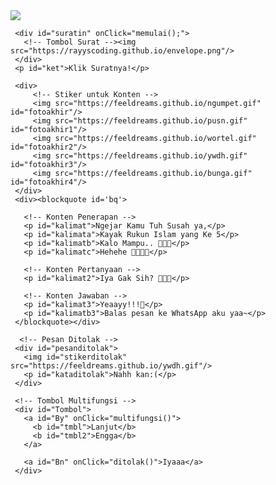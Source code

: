 <html><meta charset='UTF-8'/><meta content='width=device-width, initial-scale=1, user-scalable=1, minimum-scale=1, maximum-scale=5' name='viewport'/><meta content='IE=edge' http-equiv='X-UA-Compatible'/>

  <link rel="preconnect" href="https://fonts.googleapis.com">
  <link rel="preconnect" href="https://fonts.gstatic.com" crossorigin>
  <link href="https://fonts.googleapis.com/css2?family=Work+Sans:wght@400;700&display=swap" rel="stylesheet">
  
  <script src="https://cdn.jsdelivr.net/npm/sweetalert2@11.0.19/dist/sweetalert2.all.min.js"></script>
  <script src="https://unpkg.com/typeit@8.6.6/dist/index.umd.js"></script><link href="https://feeldreams.github.io/ngejar/style.css" rel="stylesheet" type="text/css" />
  <script src="https://kit.fontawesome.com/4f3ce16e3e.js" crossorigin="anonymous"></script>
  
<head>
<title>Script HTML</title>
<!-- 
  Made with love by Rayys!
  
     Blog: https://PalingIT.com
     Instagram: @rayyarrr
     TikTok: @rayy4r
     Email: rayyar0703@gmail.com
     
  Thanks to all <3
-->
</head>
<body>
	
   <!-- Ganti Audio di sini --><audio src="https://feeldreams.github.io/ngejar.mp3" id="linkmp3"></audio><script>audio = new Audio('' + linkmp3.src);</script>
   
   <div id="bodyblur">
     <!-- Wallpaper --><img src="https://feeldreams.github.io/heikamu/wpmobil.jpg" id="wallpaper"/><div id="beneranblur"></div>
   </div>

   <div id='Content'>
   	
     <div id="suratin" onClick="memulai();">
       <!-- Tombol Surat --><img src="https://rayyscoding.github.io/envelope.png"/>
     </div>
     <p id="ket">Klik Suratnya!</p>
   
     <div>
         <!-- Stiker untuk Konten -->
         <img src="https://feeldreams.github.io/ngumpet.gif" id="fotoakhir"/>
         <img src="https://feeldreams.github.io/pusn.gif" id="fotoakhir1"/>
         <img src="https://feeldreams.github.io/wortel.gif" id="fotoakhir2"/>
         <img src="https://feeldreams.github.io/ywdh.gif" id="fotoakhir3"/>
         <img src="https://feeldreams.github.io/bunga.gif" id="fotoakhir4"/>
     </div>
     <div><blockquote id='bq'>
  
       <!-- Konten Penerapan -->
       <p id="kalimat">Ngejar Kamu Tuh Susah ya,</p>
       <p id="kalimata">Kayak Rukun Islam yang Ke 5</p>
       <p id="kalimatb">Kalo Mampu.. </p>
       <p id="kalimatc">Hehehe </p>

       <!-- Konten Pertanyaan -->
       <p id="kalimat2">Iya Gak Sih? </p>

       <!-- Konten Jawaban -->
       <p id="kalimat3">Yeaayy!!!</p>
       <p id="kalimatb3">Balas pesan ke WhatsApp aku yaa~</p>
     </blockquote></div>

      <!-- Pesan Ditolak -->
     <div id="pesanditolak">
       <img id="stikerditolak" src="https://feeldreams.github.io/ywdh.gif"/>
       <p id="kataditolak">Nahh kan:(</p>
     </div>
   
     <!-- Tombol Multifungsi -->
     <div id="Tombol">
       <a id="By" onClick="multifungsi()">
         <b id="tmbl">Lanjut</b>
         <b id="tmbl2">Engga</b>
       </a>
       
       <a id="Bn" onClick="ditolak()">Iyaaa</a>
     </div>
     
   </div>

<!-- Jangan Edit Bagian Ini --><script>
  ftom=0;jikakuis=0;ftganti=0;flag=1;flagg=1;fungsi=0;
  
  function memulai(){pesanwhatsapp = "Ah engga juga …";suratin.style="transition:all 1s ease;transform:scale(.1);opacity:0";ket.style="transition:all 1s ease;transform:scale(.1);opacity:0";setTimeout(mulaikonten,300)}
  
  function mulaikonten() {
                          fungsi=1;
                          suratin.style="display:none";
                          ket.style="display:none";
                          Content.style = "opacity:1;margin-top:4vh;";
                          bodyblur.style="opacity:.75;animation:none";
                          wallpaper.style="transform: scale(1);";
                          bq.style = "position:relative;opacity:1;visibility:visible;margin-top:0;";

                          audio.play();ftganti=0;ftmuncul();
                          setTimeout(mulaiketik1,800);
                          setTimeout(mulaiketik1b,2700);
                          setTimeout(mulaiketik2,4300);
                          setTimeout(mulaiketik3,5600);
                         }
  
  function ftmuncul(){if(ftganti==0){fotoakhir.style="display:inline-flex;transition:all 0s ease;opacity:1;transform:scale(1)";}else{fotoakhir.src = fotoakhir4.src;fotoakhir.style="display:inline-flex;opacity:1;transition:all .7s ease;transform:scale(1);padding:10px;";setTimeout(jjfoto,490);}}
  function fthilang(){fotoakhir.style="display:inline-flex;opacity:1;transition:all .7s ease;transform:scale(.1)";}
  function jjfoto(){fotoakhir.style.animation="rto .8s infinite alternate";}
  
  function tombol(){Tombol.style="opacity:1;transform: scale(1);margin-top:15px";
                    if(jikakuis==0){Bn.style.display="none";ftom=1;} 
                    if(jikakuis==1){tmbl.innerHTML=tmbl2.innerHTML;Bn.style="margin:12px 0 12px 12px";ftom=2;}}
  
  function multifungsi(){if(ftom==1){dilanjut();} if(ftom==2){diterima();} if(ftom==5){menuju();}}
  
  async function menuju(){await swals.fire('OK!', 'Kirim pesan ke WhatsApp aku, ya!', 'success');window.location = "https://api.whatsapp.com/send?phone=&text=" + pesanwhatsapp;Tombol.style="margin-top:15px;opacity:1;transform: scale(1);";}

  const swalst = Swal.mixin({timer: 2777, allowOutsideClick: false, showConfirmButton: false, timerProgressBar: true, imageHeight: 100,}); const swals = Swal.mixin({allowOutsideClick: false, cancelButtonColor: '#FF0040', imageWidth: 100, imageHeight: 100,}); const style = document.createElement('style'); var today = new Date();var dd = String(today.getDate()).padStart(2, '0');var mm = String(today.getMonth() + 1).padStart(2, '0');var yyyy = today.getFullYear();const monthNames = ["Januari", "Februari", "Maret", "April", "Mei", "Juni", "Juli", "Agustus", "September", "Oktober", "November", "Desember"];today = dd + ' ' + monthNames[today.getMonth()] + ' ' + yyyy;

  vketik1=kalimat.innerHTML;kalimat.innerHTML = "";
  vketik1b=kalimata.innerHTML;kalimata.innerHTML = "";
  vketik2=kalimatb.innerHTML;kalimatb.innerHTML = "";
  vketik3=kalimatc.innerHTML;kalimatc.innerHTML = "";
  
  function mulaiketik1(){
  new TypeIt("#kalimat", {
  strings: ["" + vketik1], startDelay: 1, speed: 40, waitUntilVisible: true,
  afterComplete: function(){
    kalimat.innerHTML = vketik1;
  },}).go();
  }
  function mulaiketik1b(){
  kalimat.style="display:none";
  fotoakhir.src=fotoakhir1.src;
  new TypeIt("#kalimata", {
  strings: ["" + vketik1b], startDelay: 1, speed: 35, waitUntilVisible: true,
  afterComplete: function(){
    kalimata.innerHTML = vketik1b;
  },}).go();
  }
  function mulaiketik2(){
  wallpaper.style="transform: scale(2)";
  fotoakhir.src=fotoakhir2.src;
  kalimata.style="display:none";
  new TypeIt("#kalimatb", {
  strings: ["" + vketik2], startDelay: 1, speed: 40, waitUntilVisible: true,
  afterComplete: function(){
    kalimatb.innerHTML = vketik2;
  },}).go();
  }
  function mulaiketik3(){
  wallpaper.style="transform: scale(1)";
  fotoakhir.src=fotoakhir3.src;
  new TypeIt("#kalimatc", {
  strings: ["" + vketik3], startDelay: 1, speed: 40, waitUntilVisible: true,
  afterComplete: function(){
    kalimatc.innerHTML = vketik3;
    tombol();
  },}).go();
  }
  
  function dilanjut(){setTimeout(otomatis2,500);Tombol.style="opacity:0;transform: scale(.1);";jikakuis=1;setTimeout(tombol,1000);}
  
  function otomatis() {befanimkata();setTimeout(animkata,400);} 
  function befanimkata(){kalimat.style="transform:scale(.3);";kalimatb.style="transform:scale(.3);";kalimatc.style="transform:scale(.3);";} 
  function animkata() {kalimat.style="transform:scale(1);";kalimatb.style="transform:scale(1);";kalimatc.style="transform:scale(1);";}
  
  function otomatis2() {
  kalimat.innerHTML = kalimat2.innerHTML;
  kalimat.style="";kalimatb.style="display:none";kalimatc.style="display:none";}

  function otomatis3() {befanimkata3();setTimeout(animkata3,700);} 
  function befanimkata3(){kalimat.style="";kalimatb.style="";kalimatc.style="";kalimat.style="opacity:0";kalimatb.style="opacity:0";kalimatc.style="opacity:0";} 
  function animkata3() {kalimat.innerHTML = kalimat3.innerHTML;kalimatb.innerHTML = kalimatb3.innerHTML;kalimat.style="opacity:1";kalimatb.style="opacity:1;font-size:16px;font-weight:400;";}
  
  function sbakhir(){Bn.style.display="none";setTimeout(stakhir,500);} function stakhir(){tmbl.innerHTML=" Kirim";Tombol.style="opacity:1;transform: scale(1)";ftom=5;fungsi=0;}
  
  async function diterima(){
      setInterval(createHeart,200);
      fthilang();ftganti=1;
      setTimeout(ftmuncul,400);
      wallpaper.style="transform: scale(1)";
      bq.style = "position:relative;opacity:1;visibility:visible;transform: scale(1);transition:all 1s ease;margin-top:0;";
      Tombol.style="opacity:0;transform: scale(.1);";
      Content.style = "transition:all 1s ease;opacity:1;margin-top:7vh;";
      setTimeout(sbakhir,1000);otomatis3();
   }
  
  async function ditolak(){
  	if(fungsi==1){
  	Tombol.style="transition:all .3s ease;opacity:0";await swalst.fire({title: '' + kataditolak.innerHTML, timer: 2000, imageUrl: '' + stikerditolak.src,});tombol();
  	}
   }

   const body = document.querySelector("body");function createHeart() {const heart = document.createElement("div"); heart.className = "fas fa-heart"; heart.style.left = (Math.random() * 90)+"vw"; heart.style.animationDuration = (Math.random()*3)+2+"s"; body.appendChild(heart);} setInterval(function name(params) {var heartArr = document.querySelectorAll(".fa-heart"); if (heartArr.length > 100) {heartArr[0].remove()}},100);
</script>
<!-- Sampai Sini -->
</body>
</html>
